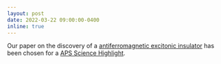 ```yaml
---
layout: post
date: 2022-03-22 09:00:00-0400
inline: true
---
```


Our paper on the discovery of a [antiferromagnetic excitonic insulator](/publications/#mazzone2022antiferromagnetic) has been chosen for a [APS Science Highlight](https://www.aps.anl.gov/APS-Science-Highlight/2022-03-22/evidence-for-exotic-magnetic-phase-of-matter).
